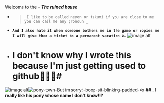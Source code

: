 
Welcome to the - **_The ruined house_**

- > `_I like to be called neyon or takumi if you are close to me you can call me any pronoun _`

- **`And I also hate it when someone bothers me in the game or copies me I will give them a ticket to a permanent vacation 💀☕`**
![image alt](https://github.com/NEYONX/B/blob/862596b10c3c38603ec6df8062f25e3bbf3780f2/bxcb6w.gif)
- # I don't know why I wrote this because I'm just getting used to github🥰🔨💧# 

![image alt](https://github.com/NEYONX/B/blob/862596b10c3c38603ec6df8062f25e3bbf3780f2/IMG_20241211_131828.jpg)![pony-town-But im sorry💧-boop-sit-blinking-padded-4x](https://github.com/user-attachments/assets/c7311905-dbf4-486e-8bc1-01052c9303d9)
**## . I really like his pony whose name I don't know!!?**

<!---
NEYONX/NEYONX is a ✨ special ✨ repository because its `README.md` (this file) appears on your GitHub profile.
You can click the Preview link to take a look at your changes.
--->
